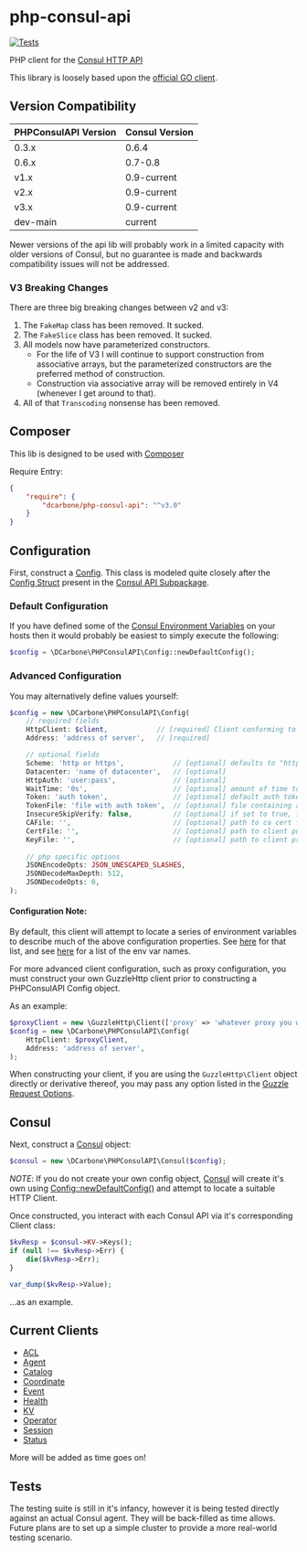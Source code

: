 # php-consul-api

[![Tests](https://github.com/dcarbone/php-consul-api/actions/workflows/tests.yaml/badge.svg)](https://github.com/dcarbone/php-consul-api/actions/workflows/tests.yaml)

PHP client for the [Consul HTTP API](https://www.consul.io/docs/agent/http.html)

This library is loosely based upon the [official GO client](https://github.com/hashicorp/consul/tree/main/api).

## Version Compatibility

| PHPConsulAPI Version | Consul Version |
|----------------------|----------------|
| 0.3.x                | 0.6.4          |
| 0.6.x                | 0.7-0.8        |
| v1.x                 | 0.9-current    |
| v2.x                 | 0.9-current    |
| v3.x                 | 0.9-current    |
| dev-main             | current        |

Newer versions of the api lib will probably work in a limited capacity with older versions of Consul, but no guarantee
is made and backwards compatibility issues will not be addressed.

### V3 Breaking Changes

There are three big breaking changes between v2 and v3:

1. The `FakeMap` class has been removed.  It sucked.
2. The `FakeSlice` class has been removed.  It sucked.
3. All models now have parameterized constructors. 
    * For the life of V3 I will continue to support construction from associative arrays, but the parameterized 
      constructors are the preferred method of construction.
    * Construction via associative array will be removed entirely in V4 (whenever I get around to that).
4. All of that `Transcoding` nonsense has been removed.

## Composer

This lib is designed to be used with [Composer](https://getcomposer.org)

Require Entry:

```json
{
    "require": {
        "dcarbone/php-consul-api": "^v3.0"
    }
}
```

## Configuration

First, construct a [Config](./src/Config.php). This class is modeled quite closely after the
[Config Struct](https://github.com/hashicorp/consul/blob/7736539db5305d267b2fd4faa6e86590ca20e556/api/api.go#L339) present in the
[Consul API Subpackage](https://github.com/hashicorp/consul/tree/v1.17.2/api).

### Default Configuration

If you have defined some of the [Consul Environment Variables](https://www.consul.io/docs/agent/options.html)
on your hosts then it would probably be easiest to simply execute the following:

```php
$config = \DCarbone\PHPConsulAPI\Config::newDefaultConfig();
```

### Advanced Configuration

You may alternatively define values yourself:

```php
$config = new \DCarbone\PHPConsulAPI\Config(
    // required fields
    HttpClient: $client,            // [required] Client conforming to GuzzleHttp\ClientInterface
    Address: 'address of server',   // [required]

    // optional fields
    Scheme: 'http or https',            // [optional] defaults to "http"
    Datacenter: 'name of datacenter',   // [optional]
    HttpAuth: 'user:pass',              // [optional]
    WaitTime: '0s',                     // [optional] amount of time to wait on certain blockable endpoints.  go time duration string format. 
    Token: 'auth token',                // [optional] default auth token to use
    TokenFile: 'file with auth token',  // [optional] file containing auth token string
    InsecureSkipVerify: false,          // [optional] if set to true, ignores all SSL validation
    CAFile: '',                         // [optional] path to ca cert file, see http://docs.guzzlephp.org/en/latest/request-options.html#verify
    CertFile: '',                       // [optional] path to client public key.  if set, requires KeyFile also be set
    KeyFile: '',                        // [optional] path to client private key.  if set, requires CertFile also be set
    
    // php specific options
    JSONEncodeOpts: JSON_UNESCAPED_SLASHES,
    JSONDecodeMaxDepth: 512,
    JSONDecodeOpts: 0,
);
```

#### Configuration Note:

By default, this client will attempt to locate a series of environment variables to describe much of the above
configuration properties.  See [here](./src/Config.php) for that list, and see [here](./src/Consul.php) for
a list of the env var names.

For more advanced client configuration, such as proxy configuration, you must construct your own GuzzleHttp client
prior to constructing a PHPConsulAPI Config object.

As an example:

```php
$proxyClient = new \GuzzleHttp\Client(['proxy' => 'whatever proxy you want']]);
$config = new \DCarbone\PHPConsulAPI\Config(
    HttpClient: $proxyClient,
    Address: 'address of server',
);
```

When constructing your client, if you are using the `GuzzleHttp\Client` object directly or derivative thereof, you may
pass any option listed in the [Guzzle Request Options](http://docs.guzzlephp.org/en/latest/request-options.html).

## Consul

Next, construct a [Consul](./src/Consul.php) object:

```php
$consul = new \DCarbone\PHPConsulAPI\Consul($config);
```

*NOTE*: If you do not create your own config object, [Consul](./src/Consul.php) will create it's own
using [Config::newDefaultConfig()](./src/Config.php) and attempt to locate a suitable HTTP Client.

Once constructed, you interact with each Consul API via it's corresponding Client class:

```php
$kvResp = $consul->KV->Keys();
if (null !== $kvResp->Err) {
    die($kvResp->Err);
}

var_dump($kvResp->Value);
```

...as an example.

## Current Clients

- [ACL](./src/ACL/ACLClient.php)
- [Agent](./src/Agent/AgentClient.php)
- [Catalog](./src/Catalog/CatalogClient.php)
- [Coordinate](./src/Coordinate/CoordinateClient.php)
- [Event](./src/Event/EventClient.php)
- [Health](./src/Health/HealthClient.php)
- [KV](./src/KV/KVClient.php)
- [Operator](./src/Operator/OperatorClient.php)
- [Session](./src/Session/SessionClient.php)
- [Status](./src/Status/StatusClient.php)

More will be added as time goes on!

## Tests

The testing suite is still in it's infancy, however it is being tested directly against an actual Consul agent.
They will be back-filled as time allows.  Future plans are to set up a simple cluster to provide a more real-world
testing scenario.
